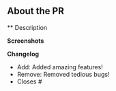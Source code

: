 ## About the PR
** Description

**Screenshots**

**Changelog**
- Add: Added amazing features!
- Remove: Removed tedious bugs!
- Closes #<issue-number>

<!-- 
Ensure to write a good, detailed description.
-->
